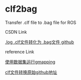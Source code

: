 # clf2bag

Transfer .clf file to .bag file for ROS

CSDN Link

[.log .clf文件转化为 .bag文件 github](https://blog.csdn.net/i_robots/article/details/107925921)

reference Link

[使用数据集运行gmapping](https://www.jianshu.com/p/74fea75554ba)


[clf文件转换原始github地址](https://gist.github.com/mintar/d6c0dbd3e9e5dd1b1af0441689607ed7)
